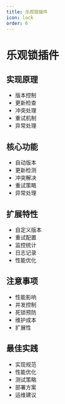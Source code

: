 ```yaml
---
title: 乐观锁插件
icon: lock
order: 6
---
```


# 乐观锁插件

## 实现原理
- 版本控制
- 更新检查
- 冲突处理
- 重试机制
- 异常处理

## 核心功能
- 自动版本
- 更新检测
- 冲突解决
- 重试策略
- 异常处理

## 扩展特性
- 自定义版本
- 重试配置
- 监控统计
- 日志记录
- 性能优化

## 注意事项
- 性能影响
- 并发控制
- 死锁预防
- 维护成本
- 扩展性

## 最佳实践
- 实现规范
- 性能优化
- 测试策略
- 部署方案
- 运维建议
